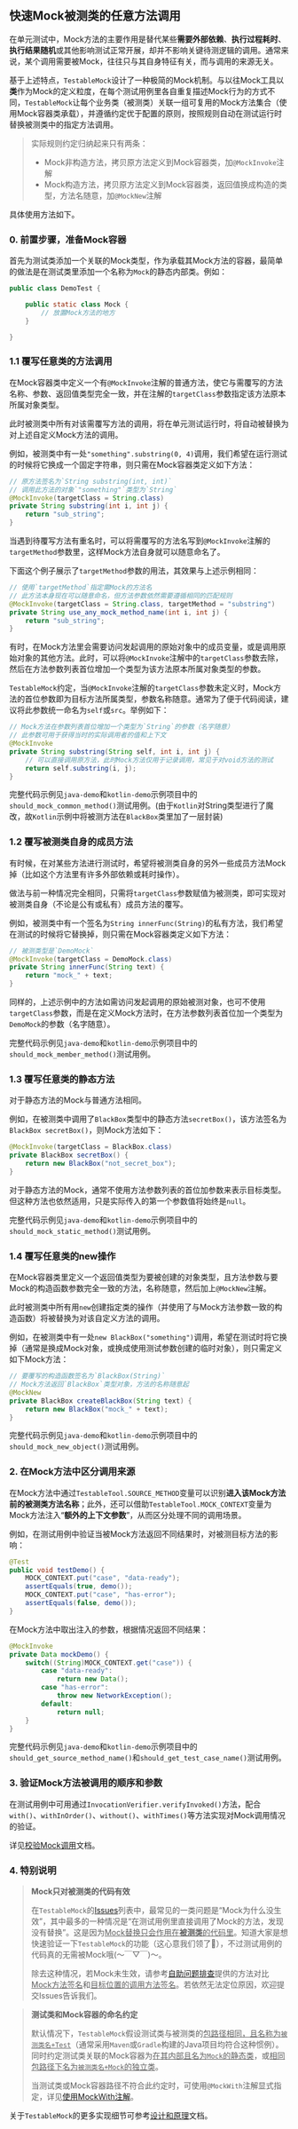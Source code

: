 快速Mock被测类的任意方法调用
---

在单元测试中，Mock方法的主要作用是替代某些**需要外部依赖**、**执行过程耗时**、**执行结果随机**或其他影响测试正常开展，却并不影响关键待测逻辑的调用。通常来说，某个调用需要被Mock，往往只与其自身特征有关，而与调用的来源无关。

基于上述特点，`TestableMock`设计了一种极简的Mock机制。与以往Mock工具以**类**作为Mock的定义粒度，在每个测试用例里各自重复描述Mock行为的方式不同，`TestableMock`让每个业务类（被测类）关联一组可复用的Mock方法集合（使用Mock容器类承载），并遵循约定优于配置的原则，按照规则自动在测试运行时替换被测类中的指定方法调用。

> 实际规则约定归纳起来只有两条：
> - Mock非构造方法，拷贝原方法定义到Mock容器类，加`@MockInvoke`注解
> - Mock构造方法，拷贝原方法定义到Mock容器类，返回值换成构造的类型，方法名随意，加`@MockNew`注解

具体使用方法如下。

### 0. 前置步骤，准备Mock容器

首先为测试类添加一个关联的Mock类型，作为承载其Mock方法的容器，最简单的做法是在测试类里添加一个名称为`Mock`的静态内部类。例如：

```java
public class DemoTest {

    public static class Mock {
        // 放置Mock方法的地方
    }

}
```

### 1.1 覆写任意类的方法调用

在Mock容器类中定义一个有`@MockInvoke`注解的普通方法，使它与需覆写的方法名称、参数、返回值类型完全一致，并在注解的`targetClass`参数指定该方法原本所属对象类型。

此时被测类中所有对该需覆写方法的调用，将在单元测试运行时，将自动被替换为对上述自定义Mock方法的调用。

例如，被测类中有一处`"something".substring(0, 4)`调用，我们希望在运行测试的时候将它换成一个固定字符串，则只需在Mock容器类定义如下方法：

```java
// 原方法签名为`String substring(int, int)`
// 调用此方法的对象`"something"`类型为`String`
@MockInvoke(targetClass = String.class)
private String substring(int i, int j) {
    return "sub_string";
}
```

当遇到待覆写方法有重名时，可以将需覆写的方法名写到`@MockInvoke`注解的`targetMethod`参数里，这样Mock方法自身就可以随意命名了。

下面这个例子展示了`targetMethod`参数的用法，其效果与上述示例相同：

```java
// 使用`targetMethod`指定需Mock的方法名
// 此方法本身现在可以随意命名，但方法参数依然需要遵循相同的匹配规则
@MockInvoke(targetClass = String.class, targetMethod = "substring")
private String use_any_mock_method_name(int i, int j) {
    return "sub_string";
}
```

有时，在Mock方法里会需要访问发起调用的原始对象中的成员变量，或是调用原始对象的其他方法。此时，可以将`@MockInvoke`注解中的`targetClass`参数去除，然后在方法参数列表首位增加一个类型为该方法原本所属对象类型的参数。

`TestableMock`约定，当`@MockInvoke`注解的`targetClass`参数未定义时，Mock方法的首位参数即为目标方法所属类型，参数名称随意。通常为了便于代码阅读，建议将此参数统一命名为`self`或`src`。举例如下：

```java
// Mock方法在参数列表首位增加一个类型为`String`的参数（名字随意）
// 此参数可用于获得当时的实际调用者的值和上下文
@MockInvoke
private String substring(String self, int i, int j) {
    // 可以直接调用原方法，此时Mock方法仅用于记录调用，常见于对void方法的测试
    return self.substring(i, j);
}
```

完整代码示例见`java-demo`和`kotlin-demo`示例项目中的`should_mock_common_method()`测试用例。(由于`Kotlin`对String类型进行了魔改，故`Kotlin`示例中将被测方法在`BlackBox`类里加了一层封装)

### 1.2 覆写被测类自身的成员方法

有时候，在对某些方法进行测试时，希望将被测类自身的另外一些成员方法Mock掉（比如这个方法里有许多外部依赖或耗时操作）。

做法与前一种情况完全相同，只需将`targetClass`参数赋值为被测类，即可实现对被测类自身（不论是公有或私有）成员方法的覆写。

例如，被测类中有一个签名为`String innerFunc(String)`的私有方法，我们希望在测试的时候将它替换掉，则只需在Mock容器类定义如下方法：

```java
// 被测类型是`DemoMock`
@MockInvoke(targetClass = DemoMock.class)
private String innerFunc(String text) {
    return "mock_" + text;
}
```

同样的，上述示例中的方法如需访问发起调用的原始被测对象，也可不使用`targetClass`参数，而是在定义Mock方法时，在方法参数列表首位加一个类型为`DemoMock`的参数（名字随意）。

完整代码示例见`java-demo`和`kotlin-demo`示例项目中的`should_mock_member_method()`测试用例。

### 1.3 覆写任意类的静态方法

对于静态方法的Mock与普通方法相同。

例如，在被测类中调用了`BlackBox`类型中的静态方法`secretBox()`，该方法签名为`BlackBox secretBox()`，则Mock方法如下：

```java
@MockInvoke(targetClass = BlackBox.class)
private BlackBox secretBox() {
    return new BlackBox("not_secret_box");
}
```

对于静态方法的Mock，通常不使用方法参数列表的首位加参数来表示目标类型。但这种方法也依然适用，只是实际传入的第一个参数值将始终是`null`。

完整代码示例见`java-demo`和`kotlin-demo`示例项目中的`should_mock_static_method()`测试用例。

### 1.4 覆写任意类的new操作

在Mock容器类里定义一个返回值类型为要被创建的对象类型，且方法参数与要Mock的构造函数参数完全一致的方法，名称随意，然后加上`@MockNew`注解。

此时被测类中所有用`new`创建指定类的操作（并使用了与Mock方法参数一致的构造函数）将被替换为对该自定义方法的调用。

例如，在被测类中有一处`new BlackBox("something")`调用，希望在测试时将它换掉（通常是换成Mock对象，或换成使用测试参数创建的临时对象），则只需定义如下Mock方法：

```java
// 要覆写的构造函数签名为`BlackBox(String)`
// Mock方法返回`BlackBox`类型对象，方法的名称随意起
@MockNew
private BlackBox createBlackBox(String text) {
    return new BlackBox("mock_" + text);
}
```

完整代码示例见`java-demo`和`kotlin-demo`示例项目中的`should_mock_new_object()`测试用例。

### 2. 在Mock方法中区分调用来源

在Mock方法中通过`TestableTool.SOURCE_METHOD`变量可以识别**进入该Mock方法前的被测类方法名称**；此外，还可以借助`TestableTool.MOCK_CONTEXT`变量为Mock方法注入“**额外的上下文参数**”，从而区分处理不同的调用场景。

例如，在测试用例中验证当被Mock方法返回不同结果时，对被测目标方法的影响：

```java
@Test
public void testDemo() {
    MOCK_CONTEXT.put("case", "data-ready");
    assertEquals(true, demo());
    MOCK_CONTEXT.put("case", "has-error");
    assertEquals(false, demo());
}
```

在Mock方法中取出注入的参数，根据情况返回不同结果：

```java
@MockInvoke
private Data mockDemo() {
    switch((String)MOCK_CONTEXT.get("case")) {
        case "data-ready":
            return new Data();
        case "has-error":
            throw new NetworkException();
        default:
            return null;
    }
}
```

完整代码示例见`java-demo`和`kotlin-demo`示例项目中的`should_get_source_method_name()`和`should_get_test_case_name()`测试用例。

### 3. 验证Mock方法被调用的顺序和参数

在测试用例中可用通过`InvocationVerifier.verifyInvoked()`方法，配合`with()`、`withInOrder()`、`without()`、`withTimes()`等方法实现对Mock调用情况的验证。

详见[校验Mock调用](zh-cn/doc/matcher.md)文档。

### 4. 特别说明

> **Mock只对被测类的代码有效**
>
> 在`TestableMock`的[Issues](https://github.com/alibaba/testable-mock/issues)列表中，最常见的一类问题是“Mock为什么没生效”，其中最多的一种情况是“在测试用例里直接调用了Mock的方法，发现没有替换”。这是因为<u>Mock替换只会作用在**被测类**的代码里</u>。知道大家是想快速验证一下`TestableMock`的功能（这心意我们领了👻），不过测试用例的代码真的无需被Mock哦(～￣▽￣)～。
>
> 除去这种情况，若Mock未生效，请参考[自助问题排查](zh-cn/doc/troubleshooting.md)提供的方法对比<u>Mock方法签名</u>和<u>目标位置的调用方法签名</u>。若依然无法定位原因，欢迎提交Issues告诉我们。

> **测试类和Mock容器的命名约定**
>
> 默认情况下，`TestableMock`假设测试类与被测类的<u>包路径相同，且名称为`被测类名+Test`</u>（通常采用`Maven`或`Gradle`构建的Java项目均符合这种惯例）。
> 同时约定测试类关联的Mock容器为<u>在其内部且名为`Mock`的静态类</u>，或<u>相同包路径下名为`被测类名+Mock`的独立类</u>。
> 
> 当测试类或Mock容器路径不符合此约定时，可使用`@MockWith`注解显式指定，详见[使用MockWith注解](zh-cn/doc/use-mock-with.md)。

关于`TestableMock`的更多实现细节可参考[设计和原理](zh-cn/doc/design-and-mechanism.md)文档。
